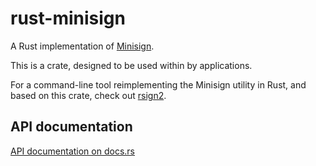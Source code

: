 # rust-minisign

A Rust implementation of [Minisign](https://jedisct1.github.io/minisign/).

This is a crate, designed to be used within by applications.

For a command-line tool reimplementing the Minisign utility in Rust,
and based on this crate, check out [rsign2](https://github.com/jedisct1/rsign2).

## API documentation

[API documentation on docs.rs](https://docs.rs/minisign)
